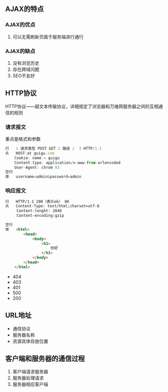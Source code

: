 ## AJAX的特点

### AJAX的优点

1. 可以无需刷新页面于服务端进行通行



### AJAX的缺点

1. 没有浏览历史
2. 存在跨域问题
3. SEO不友好

## HTTP协议

HTTP协议——超文本传输协议，详细规定了浏览器和万维网服务器之间的互相通信的规则

###  请求报文

重点是格式和参数

```js
行	1 请求类型 POST GET 2 路径 /	3 HTTP/1.1 
头	HOST:at guigu.com
	Cookie: name = guigu
	Content-type: application/x-www-from-urlencoded
	User-Agent: chrom 83
空行 
体	username=admin&password=admin
```

### 响应报文

~~~html
行	HTTP/1.1 200（表示ok） OK
头	Content-Type: text/html;charset=utf-8
	 Content-lenght: 2048
	 Content-encoding:gzip

空行
体	<html>
    	<head>
            <body>
                <h1>
                    你好
                </h1>
            </body>
    	</head>
    </html>
~~~

* 404
* 403
* 401
* 500
* 200


## URL地址

- 通信协议
- 服务器名称
- 资源具体存放位置



## 客户端和服务器的通信过程

1. 客户端请求服务器
2. 服务器处理请求
3. 服务器相应客户端






